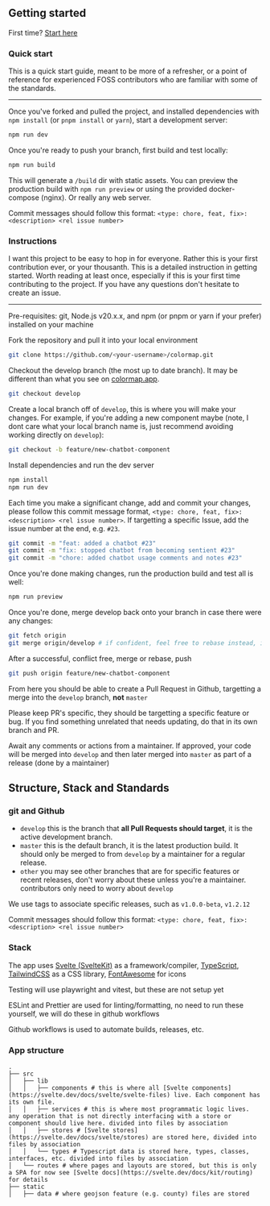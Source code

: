 ## Getting started

First time? [Start here](#instructions)

### Quick start

This is a quick start guide, meant to be more of a refresher, or a point of reference for experienced FOSS contributors who are familiar with some of the standards.

---

Once you've forked and pulled the project, and installed dependencies with `npm install` (or `pnpm install` or `yarn`), start a development server:

```bash
npm run dev
```

Once you're ready to push your branch, first build and test locally:

```bash
npm run build
```

This will generate a `/build` dir with static assets. You can preview the production build with `npm run preview` or using the provided docker-compose (nginx). Or really any web server.

Commit messages should follow this format: `<type: chore, feat, fix>: <description> <rel issue number>`

### Instructions

I want this project to be easy to hop in for everyone. Rather this is your first contribution ever, or your thousanth. This is a detailed instruction in getting started. Worth reading at least once, especially if this is your first time contributing to the project. If you have any questions don't hesitate to create an issue.

---

Pre-requisites: git, Node.js v20.x.x, and npm (or pnpm or yarn if your prefer) installed on your machine

Fork the repository and pull it into your local environment

```bash
git clone https://github.com/<your-username>/colormap.git
```

Checkout the develop branch (the most up to date branch). It may be different than what you see on [colormap.app](https://colormap.app).

```bash
git checkout develop
```

Create a local branch off of `develop`, this is where you will make your changes. For example, if you're adding a new component maybe (note, I dont care what your local branch name is, just recommend avoiding working directly on `develop`):

```bash
git checkout -b feature/new-chatbot-component
```

Install dependencies and run the dev server

```bash
npm install
npm run dev
```

Each time you make a significant change, add and commit your changes, please follow this commit message format, `<type: chore, feat, fix>: <description> <rel issue number>`. If targetting a specific Issue, add the issue number at the end, e.g. `#23`.

```bash
git commit -m "feat: added a chatbot #23"
git commit -m "fix: stopped chatbot from becoming sentient #23"
git commit -m "chore: added chatbot usage comments and notes #23"
```

Once you're done making changes, run the production build and test all is well:

```bash
npm run preview
```

Once you're done, merge develop back onto your branch in case there were any changes:

```bash
git fetch origin
git merge origin/develop # if confident, feel free to rebase instead, it is better practice
```

After a successful, conflict free, merge or rebase, push

```bash
git push origin feature/new-chatbot-component
```

From here you should be able to create a Pull Request in Github, targetting a merge into the `develop` branch, **not** `master`

Please keep PR's specific, they should be targetting a specific feature or bug. If you find something unrelated that needs updating, do that in its own branch and PR.

Await any comments or actions from a maintainer. If approved, your code will be merged into `develop` and then later merged into `master` as part of a release (done by a maintainer)

## Structure, Stack and Standards

### git and Github

- `develop` this is the branch that **all Pull Requests should target**, it is the active development branch.
- `master` this is the default branch, it is the latest production build. It should only be merged to from `develop` by a maintainer for a regular release.
- `other` you may see other branches that are for specific features or recent releases, don't worry about these unless you're a maintainer. contributors only need to worry about `develop`

We use tags to associate specific releases, such as `v1.0.0-beta`, `v1.2.12`

Commit messages should follow this format: `<type: chore, feat, fix>: <description> <rel issue number>`

### Stack

The app uses [Svelte (SvelteKit)](https://svelte.dev/tutorial/svelte/welcome-to-svelte) as a framework/compiler, [TypeScript](https://www.typescriptlang.org/docs/), [TailwindCSS](https://tailwindcss.com/docs/editor-setup) as a CSS library, [FontAwesome](https://fontawesome.com/icons) for icons

Testing will use playwright and vitest, but these are not setup yet

ESLint and Prettier are used for linting/formatting, no need to run these yourself, we will do these in github workflows

Github workflows is used to automate builds, releases, etc.

### App structure

```
.
├── src
│   ├── lib
│   │   ├── components # this is where all [Svelte components](https://svelte.dev/docs/svelte/svelte-files) live. Each component has its own file.
│   │   ├── services # this is where most programmatic logic lives. any operation that is not directly interfacing with a store or component should live here. divided into files by association
│   │   ├── stores # [Svelte stores](https://svelte.dev/docs/svelte/stores) are stored here, divided into files by association
│   │   └── types # Typescript data is stored here, types, classes, interfaces, etc. divided into files by association
│   └── routes # where pages and layouts are stored, but this is only a SPA for now see [Svelte docs](https://svelte.dev/docs/kit/routing) for details
├── static
│   ├── data # where geojson feature (e.g. county) files are stored
```
